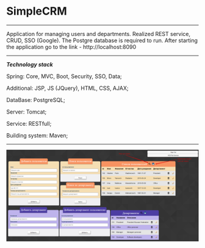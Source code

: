 #                                                       SimpleCRM
***
Application for managing users and departments. Realized REST service, CRUD, SSO (Google).
The Postgre database is required to run.
After starting the application go to the link - http://localhost:8090
***

***Technology stack***

Spring: Core, MVC, Boot, Security, SSO, Data;

Additional: JSP, JS (JQuery), HTML, CSS, AJAX;

DataBase: PostgreSQL;

Server: Tomcat;

Service: RESTfull;

Building system: Maven;

***

![Image alt](https://github.com/DuBEPCAHT/SimpleCRM/blob/master/screen.png)



